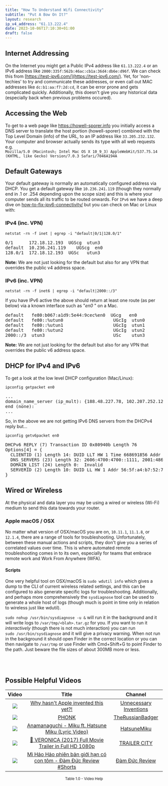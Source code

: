 ```yaml
---
title: "How To Understand Wifi Connectivity"
subtitle: "Put A Bow On It?"
layout: research
ip_v4_address: "61.13.222.4"
date: 2023-10-06T17:10:30+01:00
draft: false
---
```


## Internet Addressing
On the Internet you might get a Public IPv4 address like ```61.13.222.4``` or an IPv6 address like ```2000:335f:562b:46ac:cb1a:36d4:db6e:d96f```. We can check this from [https://test-ipv6.com/](https://test-ipv6.com/). Yet, for 'non-techies' to try and communicate these addresses, or even call out MAC addresses like ```dc:b1:aa:f7:2d:cd```, it can be error prone and gets complicated quickly. Additionally, this doesn't give you any historical data (especially back when previous problems occured).

## Accessing the Web
To get to a web page like https://howell-sporer.info you initially access a DNS server to translate the host portion (howell-sporer) combined with the Top Level Domain (info) of the URL, to an IP address like ```33.205.232.132```. Your computer and browser actually sends its type with all web requests e.g. <br>```Mozilla/5.0 (Macintosh; Intel Mac OS X 10_9_3) AppleWebKit/537.75.14 (KHTML, like Gecko) Version/7.0.3 Safari/7046A194A```

## Default Gateways
Your default gateway is normally an automatically configured address via DHCP. You get a default gateway like ```10.236.241.119``` (though they normally end in .1 or .254 depending upon the scope size) and this is where your computer sends all its traffic to be routed onwards. For ```IPv6``` we have a deep dive on [how-to-fix-ipv6-connectivity/](/blog/how-to-fix-ipv6-connectivity/) but you can check on Mac or Linux with:

### IPv4 (inc. VPN)
```netstat -rn -f inet | egrep -i "default|0/1|128.0/1"```

<pre>
0/1      172.18.12.193  UGScg  utun3
default  10.236.241.119    UGScg  en0
128.0/1  172.18.12.193  UGSc   utun3</pre>

**Note:** We are not just looking for the default but also for any VPN that overrides the public v4 address space.

### IPv6 (inc. VPN)
```netstat -rn -f inet6 | egrep -i "default|2000::/3"```

If you have IPv6 active the above should return at least one route (as per below) via a known interface such as "_en0_ " on a Mac. 

<pre>
default   fe80:b067:a1d9:5e44:9cec%en0  UGcg   en0
default   fe80::%utun0                   UGcIg  utun0
default   fe80::%utun1                   UGcIg  utun1
default   fe80::%utun2                   UGcIg  utun2
2000::/3  utun3                          USc    utun3</pre>

**Note:** We are not just looking for the default but also for any VPN that overrides the public v6 address space.

## DHCP for IPv4 and IPv6

To get a look at the low level DHCP configuration (Mac/Linux): 

```ipconfig getpacket en0```

<pre>
...
domain_name_server (ip_mult): {188.48.227.78, 102.207.252.127}
end (none):
...</pre>

So, in the above we are not getting IPv6 DNS servers from the DHCPv4 reply but...

```ipconfig getv6packet en0```

<pre>
DHCPv6 REPLY (7) Transaction ID 0x80940b Length 76
Options[4] = {
  CLIENTID (1) Length 14: DUID LLT HW 1 Time 668691856 Addr dc:b1:aa:f7:2d:cd
  DNS_SERVERS (23) Length 32: 2606:4700:4700::1111, 2001:4860:4860::8844
  DOMAIN_LIST (24) Length 0:  Invalid
  SERVERID (2) Length 10: DUID LL HW 1 Addr 56:5f:a4:b7:52:7c
}</pre>

## Wired or Wireless
At the physical and data layer you may be using a wired or wireless (Wi-Fi) medium to send this data towards your router. 

### Apple macOS / OSX
No matter what version of OSX/macOS you are on, ```10.11.1```, ```11.1.8```, or ```12.1.4```, there are a range of tools for troubleshooting. Unfortunately, between these manual actions and scripts, they don't give you a series of correlated values over time. This is where automated remote troubleshooting comes in to its own, especially for teams that embrace remote work and Work From Anywhere (WFA).

#### Scripts
One very helpful tool on OSX/macOS is ```sudo wdutil info``` which gives a dump to the CLI of current wireless related settings, and this can be configured to also generate specific logs for troubleshooting. Additionally, and perhaps more comprehensively the ```sysdiagnose``` tool can be used to generate a whole host of logs (though much is point in time only in relation to wireless just like wdutil).

```sudo nohup /usr/bin/sysdiagnose -u &``` will run it in the background and it will write logs to ```/var/tmp/<blah>.tar.gz``` for you. If you want to run it *interactively* (though there is not much interaction) you can run<br>```sudo /usr/bin/sysdiagnose``` and it will give a privacy warning. When not run in the background it should open Finder in the correct location or you can then navigate to ```/var/tmp``` or use Finder with Cmd+Shift+G to point Finder to the path. Just beware the file sizes of about 300MB more or less.

<br><br>
## Possible Helpful Videos

<link href="/plugins/lity/css/lity.min.css" rel="stylesheet">
<script src="/plugins/lity/js/lity.min.js"></script>
<div class="table1-start"></div>

|Video | Title | Channel |
| :---: | :---: | :---: |
|<a href="https://www.youtube.com/watch?v=lACHhr7RKXc" data-lity><img src="https://i.ytimg.com/vi/lACHhr7RKXc/default.jpg" class="img-fluid"></a>|<a href="https://www.youtube.com/watch?v=lACHhr7RKXc" data-lity>Why hasn&#39;t Apple invented this yet?!</a>|<a target="_blank" href="https://www.youtube.com/channel/UCB4NFn-8oipHct0IfAQBQrQ" >Unnecessary Inventions</a>|
|<a href="https://www.youtube.com/watch?v=rfYiMeLMqxs" data-lity><img src="https://i.ytimg.com/vi/rfYiMeLMqxs/default.jpg" class="img-fluid"></a>|<a href="https://www.youtube.com/watch?v=rfYiMeLMqxs" data-lity>PHONK</a>|<a target="_blank" href="https://www.youtube.com/channel/UCWzLmNWhgeh3h1j-M-Isy0g" >TheRussianBadger</a>|
|<a href="https://www.youtube.com/watch?v=NocXEwsJGOQ" data-lity><img src="https://i.ytimg.com/vi/NocXEwsJGOQ/default.jpg" class="img-fluid"></a>|<a href="https://www.youtube.com/watch?v=NocXEwsJGOQ" data-lity>Anamanaguchi - Miku ft. Hatsune Miku (Lyric Video)</a>|<a target="_blank" href="https://www.youtube.com/channel/UCJwGWV914kBlV4dKRn7AEFA" >HatsuneMiku</a>|
|<a href="https://www.youtube.com/watch?v=lQW5I5tCy28" data-lity><img src="https://i.ytimg.com/vi/lQW5I5tCy28/default.jpg" class="img-fluid"></a>|<a href="https://www.youtube.com/watch?v=lQW5I5tCy28" data-lity>🎥 VERONICA (2017)   Full Movie Trailer in Full HD   1080p</a>|<a target="_blank" href="https://www.youtube.com/channel/UCM1LVD5a5509fzL-4khritA" >TRAILER CITY</a>|
|<a href="https://www.youtube.com/watch?v=-FDvHp_E4qU" data-lity><img src="https://i.ytimg.com/vi/-FDvHp_E4qU/default.jpg" class="img-fluid"></a>|<a href="https://www.youtube.com/watch?v=-FDvHp_E4qU" data-lity>Mì Hảo Hảo phiên bản giới hạn có con tôm -   Đàm Đức Review #Shorts</a>|<a target="_blank" href="https://www.youtube.com/channel/UCOqgadE1YUJJLWIoJ7NHeKQ" >Đàm Đức Review</a>|

<center><small>Table 1.0 - Video Help</small></center>
 <br>
<div class="table1-end"></div>
<script type="text/javascript">
(function() {
    $('div.table1-start').nextUntil('div.table1-end', 'table').addClass('table thead-dark table-striped table-responsive rounded').attr('id', 't1');
    $('#t1').find('thead').addClass('thead-dark');
})();
</script>
